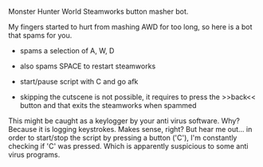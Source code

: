 Monster Hunter World Steamworks button masher bot.

My fingers started to hurt from mashing AWD for too long, so here is a bot that spams for you.

- spams a selection of A, W, D
- also spams SPACE to restart steamworks
- start/pause script with C and go afk

- skipping the cutscene is not possible, it requires to press the >>back<< button and that exits the steamworks when spammed

This might be caught as a keylogger by your anti virus software. Why? Because it is logging keystrokes. Makes sense, right? But hear me out... in order to start/stop the script by pressing a button ('C'), I'm constantly checking if 'C' was pressed. Which is apparently suspicious to some anti virus programs.
